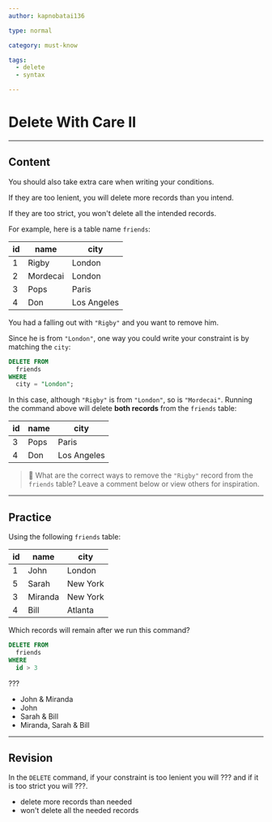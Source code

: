 ```yaml
---
author: kapnobatai136

type: normal

category: must-know

tags:
  - delete
  - syntax

---
```


# Delete With Care II

---

## Content

You should also take extra care when writing your conditions.

If they are too lenient, you will delete more records than you intend.

If they are too strict, you won't delete all the intended records.

For example, here is a table name `friends`:

| id | name     | city        |
|----|----------|-------------|
| 1  | Rigby    | London      |
| 2  | Mordecai | London      |
| 3  | Pops     | Paris       |
| 4  | Don      | Los Angeles |

You had a falling out with `"Rigby"` and you want to remove him.

Since he is from `"London"`, one way you could write your constraint is by matching the `city`:

```sql
DELETE FROM 
  friends
WHERE 
  city = "London";
```

In this case, although `"Rigby"` is from `"London"`, so is `"Mordecai"`. Running the command above will delete **both records** from the `friends` table:

| id | name | city        |
|----|------|-------------|
| 3  | Pops | Paris       |
| 4  | Don  | Los Angeles |

> 💬 What are the correct ways to remove the `"Rigby"` record from the `friends` table? Leave a comment below or view others for inspiration.

---

## Practice

Using the following `friends` table:

| id | name    | city     |
|----|---------|----------|
| 1  | John    | London   |
| 5  | Sarah   | New York |
| 3  | Miranda | New York |
| 4  | Bill    | Atlanta  |

Which records will remain after we run this command?

```sql
DELETE FROM 
  friends
WHERE 
  id > 3
```

???

- John & Miranda
- John
- Sarah & Bill
- Miranda, Sarah & Bill

---

## Revision

In the `DELETE` command, if your constraint is too lenient you will ??? and if it is too strict you will ???.

- delete more records than needed
- won't delete all the needed records